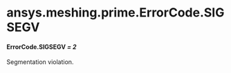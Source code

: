 <a id="ansys-meshing-prime-errorcode-sigsegv"></a>

# ansys.meshing.prime.ErrorCode.SIGSEGV

<a id="ansys.meshing.prime.ErrorCode.SIGSEGV"></a>

#### ErrorCode.SIGSEGV *= 2*

Segmentation violation.

<!-- !! processed by numpydoc !! -->
